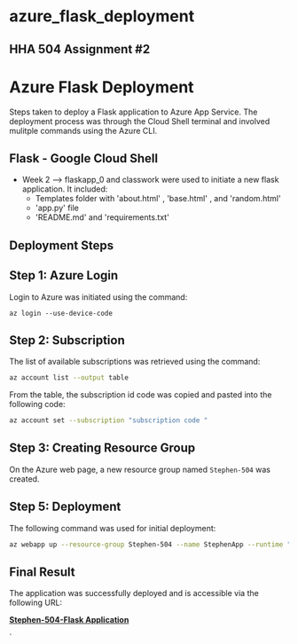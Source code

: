 # azure_flask_deployment
## HHA 504 Assignment #2 

# Azure Flask Deployment
Steps taken to deploy a Flask application to Azure App Service. The deployment process was through the Cloud Shell terminal and involved mulitple commands using the Azure CLI. 

## Flask - Google Cloud Shell 
- Week 2 --> flaskapp_0 and classwork were used to initiate a new flask application. It included: 
    - Templates folder with 'about.html' , 'base.html' , and 'random.html' 
    - 'app.py' file 
    - 'README.md' and 'requirements.txt'


## Deployment Steps

## Step 1: Azure Login

Login to Azure was initiated using the command:

```
az login --use-device-code
```

## Step 2: Subscription

The list of available subscriptions was retrieved using the command:

```sh
az account list --output table
```

From the table, the  subscription id code was copied and pasted into the following code:

```sh
az account set --subscription "subscription code "
```

## Step 3: Creating Resource Group

On the Azure web page, a new resource group named `Stephen-504` was created.

## Step 5: Deployment

The following command was used for initial deployment:

```sh 
az webapp up --resource-group Stephen-504 --name StephenApp --runtime "PYTHON:3.9" --sku B1
``` 

## Final Result

The application was successfully deployed and is accessible via the following URL:

[**Stephen-504-Flask Application**](http://stephenapp.azurewebsites.net)

`